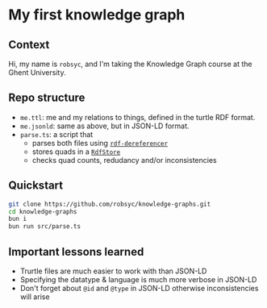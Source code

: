# My first knowledge graph

## Context

Hi, my name is `robsyc`, and I'm taking the Knowledge Graph course at the Ghent University.

## Repo structure

- `me.ttl`: me and my relations to things, defined in the turtle RDF format.
- `me.jsonld`: same as above, but in JSON-LD format.
- `parse.ts`: a script that 
    - parses both files using [`rdf-dereferencer`](https://github.com/rubensworks/rdf-dereference.js/tree/master)
    - stores quads in a [`RdfStore`](https://github.com/rubensworks/rdf-stores.js)
    - checks quad counts, redudancy and/or inconsistencies

## Quickstart

```bash
git clone https://github.com/robsyc/knowledge-graphs.git
cd knowledge-graphs
bun i
bun run src/parse.ts
```

## Important lessons learned

- Trurtle files are much easier to work with than JSON-LD
- Specifying the datatype & language is much more verbose in JSON-LD
- Don't forget about `@id` and `@type` in JSON-LD otherwise inconsistencies will arise
